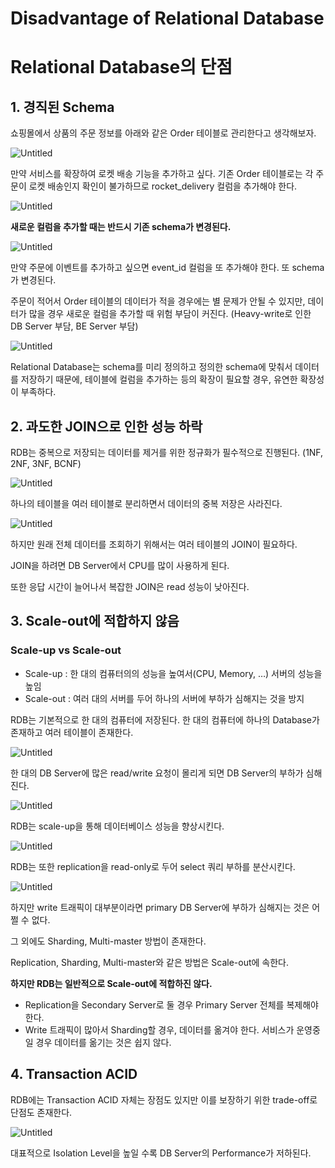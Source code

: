 # Disadvantage of Relational Database

# Relational Database의 단점

## 1. 경직된 Schema

쇼핑몰에서 상품의 주문 정보를 아래와 같은 Order 테이블로 관리한다고 생각해보자.

![Untitled](Daily%20Certification%20ef1ee6d7779941e38c35974449a20434/24_06_17_daily_certification%200dab231eecb84747827592e29b1c92ba/Untitled.png)

만약 서비스를 확장하여 로켓 배송 기능을 추가하고 싶다. 기존 Order 테이블로는 각 주문이 로켓 배송인지 확인이 불가하므로 rocket_delivery 컬럼을 추가해야 한다.

![Untitled](Daily%20Certification%20ef1ee6d7779941e38c35974449a20434/24_06_17_daily_certification%200dab231eecb84747827592e29b1c92ba/Untitled%201.png)

**새로운 컬럼을 추가할 때는 반드시 기존 schema가 변경된다.**

![Untitled](Daily%20Certification%20ef1ee6d7779941e38c35974449a20434/24_06_17_daily_certification%200dab231eecb84747827592e29b1c92ba/Untitled%202.png)

만약 주문에 이벤트를 추가하고 싶으면 event_id 컬럼을 또 추가해야 한다. 또 schema가 변경된다.

주문이 적어서 Order 테이블의 데이터가 적을 경우에는 별 문제가 안될 수 있지만, 데이터가 많을 경우 새로운 컬럼을 추가할 때 위험 부담이 커진다. (Heavy-write로 인한 DB Server 부담, BE Server 부담)

![Untitled](Daily%20Certification%20ef1ee6d7779941e38c35974449a20434/24_06_17_daily_certification%200dab231eecb84747827592e29b1c92ba/Untitled%203.png)

Relational Database는 schema를 미리 정의하고 정의한 schema에 맞춰서 데이터를 저장하기 때문에, 테이블에 컬럼을 추가하는 등의 확장이 필요할 경우, 유연한 확장성이 부족하다.

## 2. 과도한 JOIN으로 인한 성능 하락

RDB는 중복으로 저장되는 데이터를 제거를 위한 정규화가 필수적으로 진행된다. (1NF, 2NF, 3NF, BCNF)

![Untitled](Daily%20Certification%20ef1ee6d7779941e38c35974449a20434/24_06_17_daily_certification%200dab231eecb84747827592e29b1c92ba/Untitled%204.png)

하나의 테이블을 여러 테이블로 분리하면서 데이터의 중복 저장은 사라진다.

![Untitled](Daily%20Certification%20ef1ee6d7779941e38c35974449a20434/24_06_17_daily_certification%200dab231eecb84747827592e29b1c92ba/Untitled%205.png)

하지만 원래 전체 데이터를 조회하기 위해서는 여러 테이블의 JOIN이 필요하다.

JOIN을 하려면 DB Server에서 CPU를 많이 사용하게 된다.

또한 응답 시간이 늘어나서 복잡한 JOIN은 read 성능이 낮아진다.

## 3. Scale-out에 적합하지 않음

### Scale-up vs Scale-out

- Scale-up : 한 대의 컴퓨터의의 성능을 높여서(CPU, Memory, …) 서버의 성능을 높임
- Scale-out : 여러 대의 서버를 두어 하나의 서버에 부하가 심해지는 것을 방지

RDB는 기본적으로 한 대의 컴퓨터에 저장된다. 한 대의 컴퓨터에 하나의 Database가 존재하고 여러 테이블이 존재한다.

![Untitled](Daily%20Certification%20ef1ee6d7779941e38c35974449a20434/24_06_17_daily_certification%200dab231eecb84747827592e29b1c92ba/Untitled%206.png)

한 대의 DB Server에 많은 read/write 요청이 몰리게 되면 DB Server의 부하가 심해진다.

![Untitled](Daily%20Certification%20ef1ee6d7779941e38c35974449a20434/24_06_17_daily_certification%200dab231eecb84747827592e29b1c92ba/Untitled%207.png)

RDB는 scale-up을 통해 데이터베이스 성능을 향상시킨다.

![Untitled](Daily%20Certification%20ef1ee6d7779941e38c35974449a20434/24_06_17_daily_certification%200dab231eecb84747827592e29b1c92ba/Untitled%208.png)

RDB는 또한 replication을 read-only로 두어 select 쿼리 부하를 분산시킨다.

![Untitled](Daily%20Certification%20ef1ee6d7779941e38c35974449a20434/24_06_17_daily_certification%200dab231eecb84747827592e29b1c92ba/Untitled%209.png)

하지만 write 트래픽이 대부분이라면 primary DB Server에 부하가 심해지는 것은 어쩔 수 없다.

그 외에도 Sharding, Multi-master 방법이 존재한다.

Replication, Sharding, Multi-master와 같은 방법은 Scale-out에 속한다.

**하지만 RDB는 일반적으로 Scale-out에 적합하진 않다.**

- Replication을 Secondary Server로 둘 경우 Primary Server 전체를 복제해야 한다.
- Write 트래픽이 많아서 Sharding할 경우, 데이터를 옮겨야 한다. 서비스가 운영중일 경우 데이터를 옮기는 것은 쉽지 않다.

## 4. Transaction ACID

RDB에는 Transaction ACID 자체는 장점도 있지만 이를 보장하기 위한 trade-off로 단점도 존재한다.

![Untitled](Daily%20Certification%20ef1ee6d7779941e38c35974449a20434/24_06_17_daily_certification%200dab231eecb84747827592e29b1c92ba/Untitled%2010.png)

대표적으로 Isolation Level을 높일 수록 DB Server의 Performance가 저하된다.